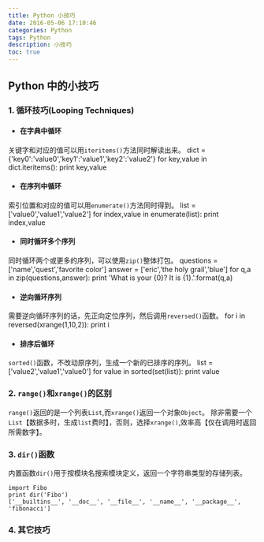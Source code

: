 ```yaml
---
title: Python 小技巧
date: 2016-05-06 17:10:46
categories: Python
tags: Python
description: 小技巧
toc: true
---
```


## Python 中的小技巧
### 1. 循环技巧(Looping Techniques)
* #### 在字典中循环
关键字和对应的值可以用`iteritems()`方法同时解读出来。
		dict = {'key0':'value0','key1':'value1','key2':'value2'}
		for key,value in dict.iteritems():
			print key,value
* #### 在序列中循环
索引位置和对应的值可以用`enumerate()`方法同时得到。
		list = ['value0','value1','value2']
		for index,value in enumerate(list):
			print index,value
* #### 同时循环多个序列
同时循环两个或更多的序列，可以使用`zip()`整体打包。
		questions = ['name','quest','favorite color']
		answer = ['eric','the holy grail','blue']
		for q,a in zip(questions,answer):
			print 'What is your {0}? It is {1}.'.format(q,a)
* #### 逆向循环序列
需要逆向循环序列的话，先正向定位序列，然后调用`reversed()`函数。
		for i in reversed(xrange(1,10,2)):
			print i
* #### 排序后循环
`sorted()`函数，不改动原序列，生成一个新的已排序的序列。
		list = ['value2','value1','value0']
		for value in sorted(set(list)):
			print value
<!--more-->

### 2. `range()`和`xrange()`的区别
`range()`返回的是一个列表`List`,而`xrange()`返回一个对象`Object`。
除非需要一个`List`【数据多时，生成`list`费时】，否则，选择`xrange()`,效率高【仅在调用时返回所需数字】。
### 3. `dir()`函数
内置函数`dir()`用于按模块名搜索模块定义，返回一个字符串类型的存储列表。

	import Fibo
	print dir('Fibo')
	['__builtins__', '__doc__', '__file__', '__name__', '__package__', 'fibonacci']
### 4. 其它技巧

